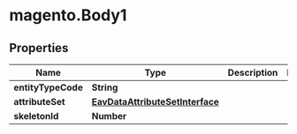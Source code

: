 # magento.Body1

## Properties
Name | Type | Description | Notes
------------ | ------------- | ------------- | -------------
**entityTypeCode** | **String** |  | 
**attributeSet** | [**EavDataAttributeSetInterface**](EavDataAttributeSetInterface.md) |  | 
**skeletonId** | **Number** |  | 


